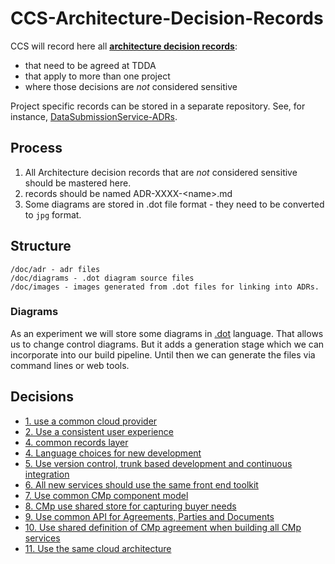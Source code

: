 # CCS-Architecture-Decision-Records
CCS will record here all **[architecture decision records](doc/adr)**:
 - that need to be agreed at TDDA
 - that apply to more than one project
 - where those decisions are _not_ considered sensitive

Project specific records can be stored in a separate repository. See, for instance,
[DataSubmissionService-ADRs](https://github.com/Crown-Commercial-Service/DataSubmissionService-ADRs).

## Process

1. All Architecture decision records that are _not_ considered sensitive should be mastered here.
1. records should be named ADR-XXXX-\<name>.md
1. Some diagrams are stored in .dot file format - they need to be converted to `jpg` format.

## Structure

```
/doc/adr - adr files
/doc/diagrams - .dot diagram source files
/doc/images - images generated from .dot files for linking into ADRs.
```

### Diagrams

As an experiment we will store some diagrams in [.dot](https://www.graphviz.org/documentation/) language.
That allows us to change control diagrams. But it adds a generation stage which we can incorporate into our build pipeline.
Until then we can generate the files via command lines or web tools.

## Decisions

* [1. use a common cloud provider](adr/doc/0001-use-a-common-cloud-provider.md)
* [2. Use a consistent user experience](adr/doc/0002-use-a-consistent-user-experience.md)
* [4. common records layer](adr/doc/0003-common-records-layer.md)
* [4. Language choices for new development](adr/doc/0004-language-choices-for-new-development.md)
* [5. Use version control, trunk based development and continuous integration](adr/doc/0005-use-version-control-trunk-based-development-and-continuous-integration.md)
* [6. All new services should use the same front end toolkit](adr/doc/0006-all-new-services-should-use-the-same-front-end-toolkit.md)
* [7. Use common CMp component model](adr/doc/0007-use-common-CMp-component-model.md)
* [8. CMp use shared store for capturing buyer needs](adr/doc/0008-cmp-use-shared-store-for-capturing-buyer-needs.md)
* [9. Use common API for Agreements, Parties and Documents](adr/doc/0009-use-common-api-for-agreements-parties-and-documents.md)
* [10. Use shared definition of CMp agreement when building all CMp services](adr/doc/0010-use-shared-definition-of-cmp-agreement-when-building-all-cmp-services.md)
* [11. Use the same cloud architecture](adr/doc/0011-use-the-same-cloud-architecture.md)
